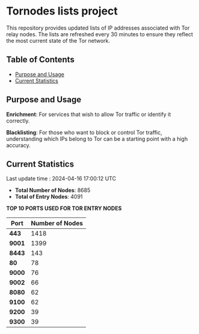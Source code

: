 # Tornodes lists project

This repository provides updated lists of IP addresses associated with Tor relay nodes. The lists are refreshed every 30 minutes to ensure they reflect the most current state of the Tor network.

## Table of Contents

- [Purpose and Usage](#purpose-and-usage)
- [Current Statistics](#current-statistics)


## Purpose and Usage

**Enrichment**: For services that wish to allow Tor traffic or identify it correctly.

**Blacklisting**: For those who want to block or control Tor traffic, understanding which IPs belong to Tor can be a starting point with a high accuracy.

## Current Statistics

Last update time : 2024-04-16 17:00:12 UTC

- **Total Number of Nodes**: 8685
- **Total of Entry Nodes**: 4091

**TOP 10 PORTS USED FOR TOR ENTRY NODES**

| **Port** | **Number of Nodes** |
|------|-----------------|
| **443**   | 1418  |
| **9001**   | 1399  |
| **8443**   | 143  |
| **80**   | 78  |
| **9000**   | 76  |
| **9002**   | 66  |
| **8080**   | 62  |
| **9100**   | 62  |
| **9200**   | 39  |
| **9300**   | 39  |

